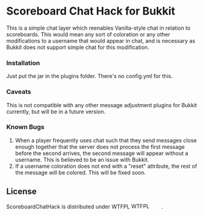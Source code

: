 # Scoreboard Chat Hack for Bukkit

This is a simple chat layer which reenables Vanilla-style chat in relation to scoreboards. This would mean any sort of coloration or any other modifications to a username that would appear in chat, and is necessary as Bukkit does not support simple chat for this modification.

### Installation

Just put the jar in the plugins folder. There's no config.yml for this.

### Caveats

This is not compatible with any other message adjustment plugins for Bukkit currently, but will be in a future version.

### Known Bugs

1. When a player frequently uses chat such that they send messages close enough together that the server does not process the first message before the second arrives, the second message will appear without a username. This is believed to be an issue with Bukkit.
2. If a username coloration does not end with a "reset" attribute, the rest of the message will be colored. This will be fixed soon.

## License

ScoreboardChatHack is distributed under WTFPL <a href="http://www.wtfpl.net/"><img src="http://www.wtfpl.net/wp-content/uploads/2012/12/wtfpl-badge-4.png" width="80" height="15" alt="WTFPL" /></a>.